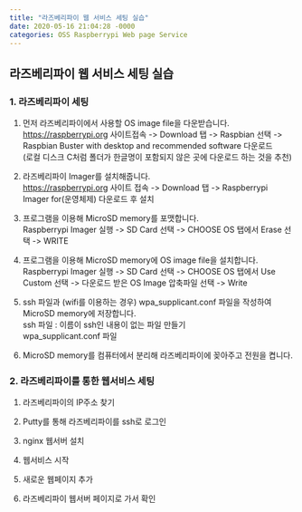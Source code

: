 ```yaml
---
title: "라즈베리파이 웹 서비스 세팅 실습"
date: 2020-05-16 21:04:28 -0000
categories: OSS Raspberrypi Web page Service
---
```





## 라즈베리파이 웹 서비스 세팅 실습 ##

### 1. 라즈베리파이 세팅 ###

1) 먼저 라즈베리파이에서 사용할 OS image file을 다운받습니다.        
https://raspberrypi.org 사이트접속 -> Download 탭 -> Raspbian 선택 ->         
Raspbian Buster with desktop and recommended software 다운로드     
(로컬 디스크 C처럼 폴더가 한글명이 포함되지 않은 곳에 다운로드 하는 것을 추천)     
     
2) 라즈베리파이 Imager를 설치해줍니다.     
https://raspberrypi.org 사이트 접속 -> Download 탭 -> Raspberrypi Imager for(운영체제) 다운로드 후 설치     
     
     
     
3) 프로그램을 이용해 MicroSD memory를 포맷합니다.     
Raspberrypi Imager 실행 -> SD Card 선택 -> CHOOSE OS 탭에서 Erase 선택 -> WRITE         

      
      
4) 프로그램을 이용해 MicroSD memory에 OS image file을 설치합니다.     
Raspberrypi Imager 실행 -> SD Card 선택 -> CHOOSE OS 탭에서 Use Custom 선택 ->
다운로드 받은 OS Image 압축파일 선택 -> Write     
       
5) ssh 파일과 (wifi를 이용하는 경우) wpa_supplicant.conf 파일을 작성하여 MicroSD memory에 저장합니다.     
ssh 파일 : 이름이 ssh인 내용이 없는 파일 만들기     
wpa_supplicant.conf 파일     
     
      
6) MicroSD memory를 컴퓨터에서 분리해 라즈베리파이에 꽂아주고 전원을 켭니다.       
      
       
       
       
        
       
### 2. 라즈베리파이를 통한 웹서비스 세팅 ###
     
1) 라즈베리파이의 IP주소 찾기     
     
     
     
2) Putty를 통해 라즈베리파이를 ssh로 로그인     
     
     
     
3) nginx 웹서버 설치     
     
     
     
4) 웹서비스 시작     
     
     
     
5) 새로운 웹페이지 추가     
      
      
     
     
6) 라즈베리파이 웹서버 페이지로 가서 확인     
     
     
     
     

